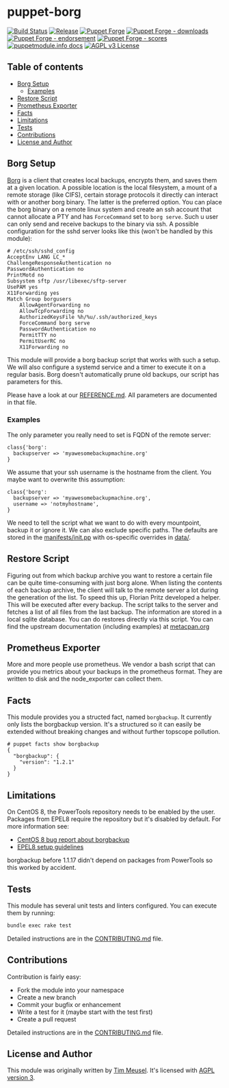 # puppet-borg

[![Build Status](https://github.com/voxpupuli/puppet-borg/workflows/CI/badge.svg)](https://github.com/voxpupuli/puppet-borg/actions?query=workflow%3ACI)
[![Release](https://github.com/voxpupuli/puppet-borg/actions/workflows/release.yml/badge.svg)](https://github.com/voxpupuli/puppet-borg/actions/workflows/release.yml)
[![Puppet Forge](https://img.shields.io/puppetforge/v/puppet/borg.svg)](https://forge.puppetlabs.com/puppet/borg)
[![Puppet Forge - downloads](https://img.shields.io/puppetforge/dt/puppet/borg.svg)](https://forge.puppetlabs.com/puppet/borg)
[![Puppet Forge - endorsement](https://img.shields.io/puppetforge/e/puppet/borg.svg)](https://forge.puppetlabs.com/puppet/borg)
[![Puppet Forge - scores](https://img.shields.io/puppetforge/f/puppet/borg.svg)](https://forge.puppetlabs.com/puppet/borg)
[![puppetmodule.info docs](http://www.puppetmodule.info/images/badge.png)](http://www.puppetmodule.info/m/puppet-borg)
[![AGPL v3 License](https://img.shields.io/github/license/voxpupuli/puppet-borg.svg)](LICENSE)

## Table of contents

* [Borg Setup](#borg-setup)
  * [Examples](#examples)
* [Restore Script](#restore-script)
* [Prometheus Exporter](#prometheus-exporter)
* [Facts](#facts)
* [Limitations](#limitations)
* [Tests](#tests)
* [Contributions](#contributions)
* [License and Author](#license-and-author)

## Borg Setup

[Borg](https://borgbackup.readthedocs.io/en/stable/) is a client that creates
local backups, encrypts them, and saves them at a given location. A possible
location is the local filesystem, a mount of a remote storage (like CIFS),
certain storage protocols it directly can interact with or another borg binary.
The latter is the preferred option. You can place the borg binary on a remote
linux system and create an ssh account that cannot allocate a PTY and has
`ForceCommand` set to `borg serve`. Such u user can only send and receive
backups to the binary via ssh. A possible configuration for the sshd server
looks like this (won't be handled by this module):

```
# /etc/ssh/sshd_config
AcceptEnv LANG LC_*
ChallengeResponseAuthentication no
PasswordAuthentication no
PrintMotd no
Subsystem sftp /usr/libexec/sftp-server
UsePAM yes
X11Forwarding yes
Match Group borgusers
    AllowAgentForwarding no
    AllowTcpForwarding no
    AuthorizedKeysFile %h/%u/.ssh/authorized_keys
    ForceCommand borg serve
    PasswordAuthentication no
    PermitTTY no
    PermitUserRC no
    X11Forwarding no
```

This module will provide a borg backup script that works with such a setup. We
will also configure a systemd service and a timer to execute it on a regular
basis. Borg doesn't automatically prune old backups, our script has parameters
for this.

Please have a look at our [REFERENCE.md](https://github.com/voxpupuli/puppet-borg/blob/master/REFERENCE.md). All parameters are
documented in that file.

### Examples

The only parameter you really need to set is FQDN of the remote server:

```puppet
class{'borg':
  backupserver => 'myawesomebackupmachine.org'
}
```

We assume that your ssh username is the hostname from the client. You maybe
want to overwrite this assumption:

```puppet
class{'borg':
  backupserver => 'myawesomebackupmachine.org',
  username => 'notmyhostname',
}
```

We need to tell the script what we want to do with every mountpoint, backup it
or ignore it. We can also exclude specific paths. The defaults are stored in
the [manifests/init.pp](https://github.com/voxpupuli/puppet-borg/blob/master/manifests/init.pp)
with os-specific overrides in [data/](https://github.com/voxpupuli/puppet-borg/blob/master/data/).

## Restore Script

Figuring out from which backup archive you want to restore a certain file can
be quite time-consuming with just borg alone. When listing the contents of each
backup archive, the client will talk to the remote server a lot during the
generation of the list. To speed this up, Florian Pritz developed a helper. This
will be executed after every backup. The script talks to the server and fetches
a list of all files from the last backup. The information are stored in a local
sqlite database. You can do restores directly via this script. You can find the
upstream documentation (including examples) at [metacpan.org](https://metacpan.org/pod/distribution/App-BorgRestore/script/borg-restore.pl)

## Prometheus Exporter

More and more people use prometheus. We vendor a bash script that can provide
you metrics about your backups in the prometheus format. They are written to
disk and the node\_exporter can collect them.

## Facts

This module provides you a structed fact, named `borgbackup`. It currently only
lists the borgbackup version. It's a structured so it can easily be extended
without breaking changes and without further topscope pollution.

```
# puppet facts show borgbackup
{
  "borgbackup": {
    "version": "1.2.1"
  }
}
```

## Limitations

On CentOS 8, the PowerTools repository needs to be enabled by the user.
Packages from EPEL8 require the repository but it's disabled by default. For
more information see:
* [CentOS 8 bug report about borgbackup](https://bugzilla.redhat.com/show_bug.cgi?id=1993287)
* [EPEL8 setup guidelines](https://fedoraproject.org/wiki/EPEL#Quickstart)

borgbackup before 1.1.17 didn't depend on packages from PowerTools so this
worked by accident.

## Tests

This module has several unit tests and linters configured. You can execute them
by running:

```sh
bundle exec rake test
```

Detailed instructions are in the [CONTRIBUTING.md](https://github.com/voxpupuli/puppet-borg/blob/master/.github/CONTRIBUTING.md)
file.

## Contributions

Contribution is fairly easy:

* Fork the module into your namespace
* Create a new branch
* Commit your bugfix or enhancement
* Write a test for it (maybe start with the test first)
* Create a pull request

Detailed instructions are in the [CONTRIBUTING.md](https://github.com/voxpupuli/puppet-borg/blob/master/.github/CONTRIBUTING.md)
file.

## License and Author

This module was originally written by [Tim Meusel](https://github.com/bastelfreak).
It's licensed with [AGPL version 3](LICENSE).

